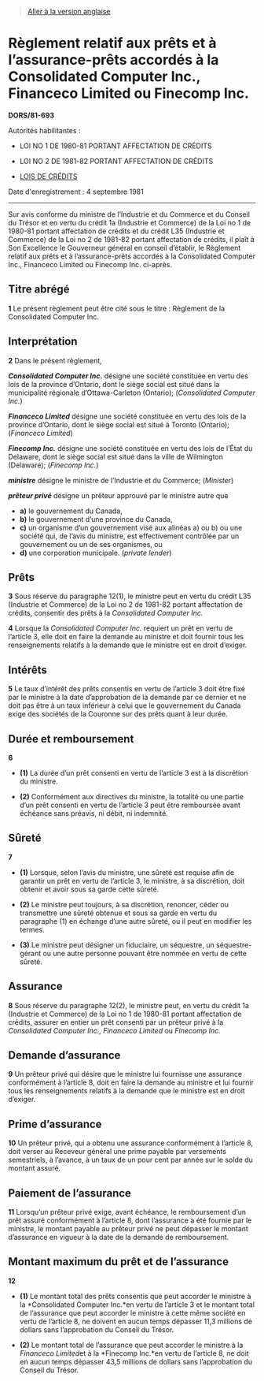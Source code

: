 > [Aller à la version anglaise](/en/Regulations/Statutory%20Orders%20and%20Regulations/81/693.md)

# Règlement relatif aux prêts et à l’assurance-prêts accordés à la Consolidated Computer Inc., Financeco Limited ou Finecomp Inc.

**DORS/81-693**

Autorités habilitantes : 
- LOI NO 1 DE 1980-81 PORTANT AFFECTATION DE CRÉDITS

- LOI NO 2 DE 1981-82 PORTANT AFFECTATION DE CRÉDITS

- [LOIS DE CRÉDITS](/fr/Lois/Lois%20révisées%20du%20Canada/Z/Z-01.md)

Date d'enregistrement : 4 septembre 1981

----------

Sur avis conforme du ministre de l’Industrie et du Commerce et du Conseil du Trésor et en vertu du crédit 1a (Industrie et Commerce) de la Loi no 1 de 1980-81 portant affectation de crédits et du crédit L35 (Industrie et Commerce) de la Loi no 2 de 1981-82 portant affectation de crédits, il plaît à Son Excellence le Gouverneur général en conseil d’établir, le Règlement relatif aux prêts et à l’assurance-prêts accordés à la Consolidated Computer Inc., Financeco Limited ou Finecomp Inc. ci-après.




## Titre abrégé


**1** Le présent règlement peut être cité sous le titre : Règlement de la Consolidated Computer Inc.




## Interprétation


**2** Dans le présent règlement,

***Consolidated Computer Inc.*** désigne une société constituée en vertu des lois de la province d’Ontario, dont le siège social est situé dans la municipalité régionale d’Ottawa-Carleton (Ontario); (*Consolidated Computer Inc.*)

***Financeco Limited*** désigne une société constituée en vertu des lois de la province d’Ontario, dont le siège social est situé à Toronto (Ontario); (*Financeco Limited*)

***Finecomp Inc.*** désigne une société constituée en vertu des lois de l’État du Delaware, dont le siège social est situé dans la ville de Wilmington (Delaware); (*Finecomp Inc.*)

***ministre*** désigne le ministre de l’Industrie et du Commerce; (*Minister*)

***prêteur privé*** désigne un prêteur approuvé par le ministre autre que
- **a)** le gouvernement du Canada,
- **b)** le gouvernement d’une province du Canada,
- **c)** un organisme d’un gouvernement visé aux alinéas a) ou b) ou une société qui, de l’avis du ministre, est effectivement contrôlée par un gouvernement ou un de ses organismes, ou
- **d)** une corporation municipale. (*private lender*)




## Prêts


**3** Sous réserve du paragraphe 12(1), le ministre peut en vertu du crédit L35 (Industrie et Commerce) de la Loi no 2 de 1981-82 portant affectation de crédits, consentir des prêts à la *Consolidated Computer Inc.*



**4** Lorsque la *Consolidated Computer Inc.* requiert un prêt en vertu de l’article 3, elle doit en faire la demande au ministre et doit fournir tous les renseignements relatifs à la demande que le ministre est en droit d’exiger.




## Intérêts


**5** Le taux d’intérêt des prêts consentis en vertu de l’article 3 doit être fixé par le ministre à la date d’approbation de la demande par ce dernier et ne doit pas être à un taux inférieur à celui que le gouvernement du Canada exige des sociétés de la Couronne sur des prêts quant à leur durée.




## Durée et remboursement


**6** 

- **(1)** La durée d’un prêt consenti en vertu de l’article 3 est à la discrétion du ministre.

- **(2)** Conformément aux directives du ministre, la totalité ou une partie d’un prêt consenti en vertu de l’article 3 peut être remboursée avant échéance sans préavis, ni débit, ni indemnité.




## Sûreté


**7** 

- **(1)** Lorsque, selon l’avis du ministre, une sûreté est requise afin de garantir un prêt en vertu de l’article 3, le ministre, à sa discrétion, doit obtenir et avoir sous sa garde cette sûreté.

- **(2)** Le ministre peut toujours, à sa discrétion, renoncer, céder ou transmettre une sûreté obtenue et sous sa garde en vertu du paragraphe (1) en échange d’une autre sûreté, ou il peut en modifier les termes.

- **(3)** Le ministre peut désigner un fiduciaire, un séquestre, un séquestre-gérant ou une autre personne pouvant être nommée en vertu de cette sûreté.




## Assurance


**8** Sous réserve du paragraphe 12(2), le ministre peut, en vertu du crédit 1a (Industrie et Commerce) de la Loi no 1 de 1980-81 portant affectation de crédits, assurer en entier un prêt consenti par un prêteur privé à la *Consolidated Computer Inc., Financeco Limited* ou *Finecomp Inc.*




## Demande d’assurance


**9** Un prêteur privé qui désire que le ministre lui fournisse une assurance conformément à l’article 8, doit en faire la demande au ministre et lui fournir tous les renseignements relatifs à la demande que le ministre est en droit d’exiger.




## Prime d’assurance


**10** Un prêteur privé, qui a obtenu une assurance conformément à l’article 8, doit verser au Receveur général une prime payable par versements semestriels, à l’avance, à un taux de un pour cent par année sur le solde du montant assuré.




## Paiement de l’assurance


**11** Lorsqu’un prêteur privé exige, avant échéance, le remboursement d’un prêt assuré conformément à l’article 8, dont l’assurance a été fournie par le ministre, le montant payable au prêteur privé ne peut dépasser le montant d’assurance en vigueur à la date de la demande de remboursement.




## Montant maximum du prêt et de l’assurance


**12** 

- **(1)** Le montant total des prêts consentis que peut accorder le ministre à la *Consolidated Computer Inc.*en vertu de l’article 3 et le montant total de l’assurance que peut accorder le ministre à cette même société en vertu de l’article 8, ne doivent en aucun temps dépasser 11,3 millions de dollars sans l’approbation du Conseil du Trésor.

- **(2)** Le montant total de l’assurance que peut accorder le ministre à la *Financeco Limited*et à la *Finecomp Inc.*en vertu de l’article 8, ne doit en aucun temps dépasser 43,5 millions de dollars sans l’approbation du Conseil du Trésor.


